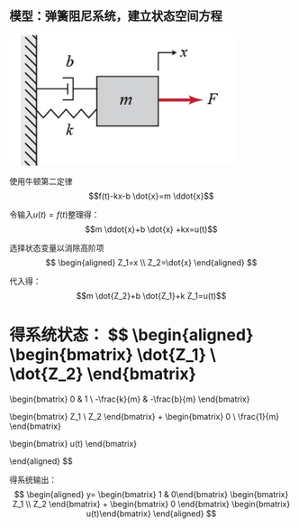 ## 模型：弹簧阻尼系统，建立状态空间方程
![](pic/1.png)

使用牛顿第二定律
$$f(t)-kx-b \dot{x}=m \ddot{x}$$

令输入$u(t)=f(t)$整理得：
$$m \ddot{x}+b \dot{x} +kx=u(t)$$

选择状态变量以消除高阶项
$$
\begin{aligned}
Z_1=x \\
Z_2=\dot{x}
\end{aligned}
$$

代入得：
$$m \dot{Z_2}+b \dot{Z_1}+k Z_1=u(t)$$


得系统状态：
$$
\begin{aligned}
\begin{bmatrix} 
\dot{Z_1} \\ 
\dot{Z_2} 
\end{bmatrix}
=
\begin{bmatrix} 
0 & 1 \\
-\frac{k}{m} & -\frac{b}{m}
\end{bmatrix}

\begin{bmatrix} 
Z_1 \\ 
Z_2 
\end{bmatrix}
+
\begin{bmatrix} 
0 
\\ 
\frac{1}{m} 
\end{bmatrix}

\begin{bmatrix} 
u(t) 
\end{bmatrix}

\end{aligned}
$$


得系统输出：
$$
\begin{aligned}
y=
\begin{bmatrix} 1 & 0\end{bmatrix}
\begin{bmatrix} Z_1 \\ Z_2 \end{bmatrix}
+
\begin{bmatrix} 0 \end{bmatrix}
\begin{bmatrix} u(t)\end{bmatrix}
\end{aligned}   
$$












